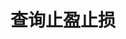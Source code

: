 ---
title: 查询止盈止损
position_number: 4.4
parameters:
  - name:
    content:
content_markdown: |-
  * **URL**：/v1/planOrder
  * **Method**：GET
  * **需要登录**：是
  * **需要鉴权**：是

  **请求参数**

  | 参数名称 | 类型 | 是否必需 | 描述 |
  | symbol | String | YES | 交易对 |
  | orderId | Long | YES | 订单号 |
  | recvWindow | Long | NO | 时间戳滑动窗口，单位为毫秒 |
  | timestamp | Long | YES | 调用时间 |
left_code_blocks:
  - code_block: |-
      {
       "symbol": "ETH/USDT",
       "orderId": 1208218841498181,
       "timestamp": 1656913877424,
       "recvWindow": 5000
      }
    title: 请求示例
    language: json
right_code_blocks:
  - code_block: |-
      {
       "code": 1,
       "data": [{
        "id": 1220933363843653,//订单id
        "userId": 1119209245245445,//用户id
        "tenantId": 0,//租户id
        "symbol": "BTC/USDT",//币对
        "businessType": 1,//业务类型,1:U合约,2:币本位
        "marginMode": 1,//保证金模式,1:全仓,2:逐仓
        "userType": 1,//用户类型 1:做事账户,2:普通
        "sourceId": 1225311700583109,//来源id
        "sourceType": 1,//来源,1:订单,2:仓位
        "type": "TAKE_PROFIT",//TAKE_PROFIT:止盈限价单,TAKE_PROFIT_MARKET:止盈市价单,STOP:止损限价单,STOP_MARKET:止损市价单
        "side": "BUY",//买卖方向,BUY:买,SELL:卖
        "positionSide": "LONG",//持仓方向,LONG:多,SHORT:空
        "workingType": 2,//触发类型,2:指数价格
        "stopPrice": 19500.2,//触发价格
        "positionMode": 1,//仓位模式,1:合仓,2:分仓
        "indexPrice": 19600.3,//触发指数价格
        "orderIndexPrice": 19400.3,//下单指数价格
        "quantity": 10,//下单数量
        "status": 3,//状态
        "createTime": "2022-07-04 16:31:34",//创建时间
        "updateTime": "2022-07-04 16:50:21"//更新时间
        }],
       "message": ""
      }
    title: 响应
    language: json
  - code_block: |-
      {
       "code": 9999,
       "message": "异常信息"
      }
    title: ERROR
    language: json
---